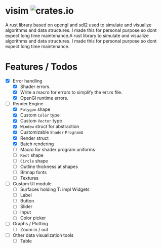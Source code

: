 # visim ![crates.io](https://img.shields.io/crates/v/visim.svg)
A rust library based on opengl and sdl2 used to simulate and visualize algorithms and data structures. I made this for personal purpose so dont expect long time maintenance.A rust library to simulate and visualize algorithms and data structures. I made this for personal purpose so dont expect long time maintenance.

# Features / Todos
- [X] Error handling
	- [X] Shader errors.
	- [X] Write a macro for errors to simplify the err.rs file.
	- [X] OpenGl runtime errors.
- [ ] Render Engine
	- [X] `Polygon` shape
	- [X] Custom `Color` type
	- [X] Custom `Vector` type
	- [X] `Window` struct for abstraction
	- [X] Customizable `Shader` `Program`s
	- [X] Render struct 
	- [X] Batch rendering
	- [ ] Macro for shader program uniforms
	- [ ] `Rect` shape 
	- [ ] `Circle` shape 
	- [ ] Outline thickness at shapes
	- [ ] Bitmap fonts
    - [ ] Textures
- [ ] Custom UI module
	- [ ] Surfaces holding T: impl Widgets
	- [ ] Label
	- [ ] Button
	- [ ] Slider
	- [ ] Input
	- [ ] Color picker
- [ ] Graphs / Plotting
	- [ ] Zoom in / out
- [ ] Other data visualization tools
	- [ ] Table
